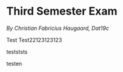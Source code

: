 # Third Semester Exam
_By Christian Fabricius Haugaard, Dat19c_

Test
Test22123123123

testststs

testen